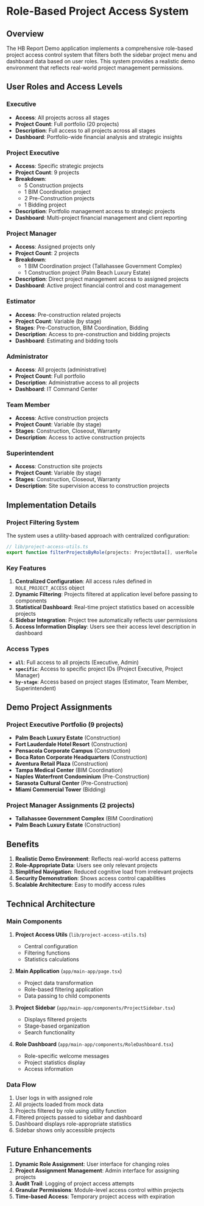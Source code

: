 # Role-Based Project Access System

## Overview

The HB Report Demo application implements a comprehensive role-based project access control system that filters both the sidebar project menu and dashboard data based on user roles. This system provides a realistic demo environment that reflects real-world project management permissions.

## User Roles and Access Levels

### Executive

- **Access**: All projects across all stages
- **Project Count**: Full portfolio (20 projects)
- **Description**: Full access to all projects across all stages
- **Dashboard**: Portfolio-wide financial analysis and strategic insights

### Project Executive

- **Access**: Specific strategic projects
- **Project Count**: 9 projects
- **Breakdown**:
  - 5 Construction projects
  - 1 BIM Coordination project
  - 2 Pre-Construction projects
  - 1 Bidding project
- **Description**: Portfolio management access to strategic projects
- **Dashboard**: Multi-project financial management and client reporting

### Project Manager

- **Access**: Assigned projects only
- **Project Count**: 2 projects
- **Breakdown**:
  - 1 BIM Coordination project (Tallahassee Government Complex)
  - 1 Construction project (Palm Beach Luxury Estate)
- **Description**: Direct project management access to assigned projects
- **Dashboard**: Active project financial control and cost management

### Estimator

- **Access**: Pre-construction related projects
- **Project Count**: Variable (by stage)
- **Stages**: Pre-Construction, BIM Coordination, Bidding
- **Description**: Access to pre-construction and bidding projects
- **Dashboard**: Estimating and bidding tools

### Administrator

- **Access**: All projects (administrative)
- **Project Count**: Full portfolio
- **Description**: Administrative access to all projects
- **Dashboard**: IT Command Center

### Team Member

- **Access**: Active construction projects
- **Project Count**: Variable (by stage)
- **Stages**: Construction, Closeout, Warranty
- **Description**: Access to active construction projects

### Superintendent

- **Access**: Construction site projects
- **Project Count**: Variable (by stage)
- **Stages**: Construction, Closeout, Warranty
- **Description**: Site supervision access to construction projects

## Implementation Details

### Project Filtering System

The system uses a utility-based approach with centralized configuration:

```typescript
// lib/project-access-utils.ts
export function filterProjectsByRole(projects: ProjectData[], userRole: UserRole): ProjectData[]
```

### Key Features

1. **Centralized Configuration**: All access rules defined in `ROLE_PROJECT_ACCESS` object
2. **Dynamic Filtering**: Projects filtered at application level before passing to components
3. **Statistical Dashboard**: Real-time project statistics based on accessible projects
4. **Sidebar Integration**: Project tree automatically reflects user permissions
5. **Access Information Display**: Users see their access level description in dashboard

### Access Types

- **`all`**: Full access to all projects (Executive, Admin)
- **`specific`**: Access to specific project IDs (Project Executive, Project Manager)
- **`by-stage`**: Access based on project stages (Estimator, Team Member, Superintendent)

## Demo Project Assignments

### Project Executive Portfolio (9 projects)

- **Palm Beach Luxury Estate** (Construction)
- **Fort Lauderdale Hotel Resort** (Construction)
- **Pensacola Corporate Campus** (Construction)
- **Boca Raton Corporate Headquarters** (Construction)
- **Aventura Retail Plaza** (Construction)
- **Tampa Medical Center** (BIM Coordination)
- **Naples Waterfront Condominium** (Pre-Construction)
- **Sarasota Cultural Center** (Pre-Construction)
- **Miami Commercial Tower** (Bidding)

### Project Manager Assignments (2 projects)

- **Tallahassee Government Complex** (BIM Coordination)
- **Palm Beach Luxury Estate** (Construction)

## Benefits

1. **Realistic Demo Environment**: Reflects real-world access patterns
2. **Role-Appropriate Data**: Users see only relevant projects
3. **Simplified Navigation**: Reduced cognitive load from irrelevant projects
4. **Security Demonstration**: Shows access control capabilities
5. **Scalable Architecture**: Easy to modify access rules

## Technical Architecture

### Main Components

1. **Project Access Utils** (`lib/project-access-utils.ts`)

   - Central configuration
   - Filtering functions
   - Statistics calculations

2. **Main Application** (`app/main-app/page.tsx`)

   - Project data transformation
   - Role-based filtering application
   - Data passing to child components

3. **Project Sidebar** (`app/main-app/components/ProjectSidebar.tsx`)

   - Displays filtered projects
   - Stage-based organization
   - Search functionality

4. **Role Dashboard** (`app/main-app/components/RoleDashboard.tsx`)
   - Role-specific welcome messages
   - Project statistics display
   - Access information

### Data Flow

1. User logs in with assigned role
2. All projects loaded from mock data
3. Projects filtered by role using utility function
4. Filtered projects passed to sidebar and dashboard
5. Dashboard displays role-appropriate statistics
6. Sidebar shows only accessible projects

## Future Enhancements

1. **Dynamic Role Assignment**: User interface for changing roles
2. **Project Assignment Management**: Admin interface for assigning projects
3. **Audit Trail**: Logging of project access attempts
4. **Granular Permissions**: Module-level access control within projects
5. **Time-based Access**: Temporary project access with expiration
